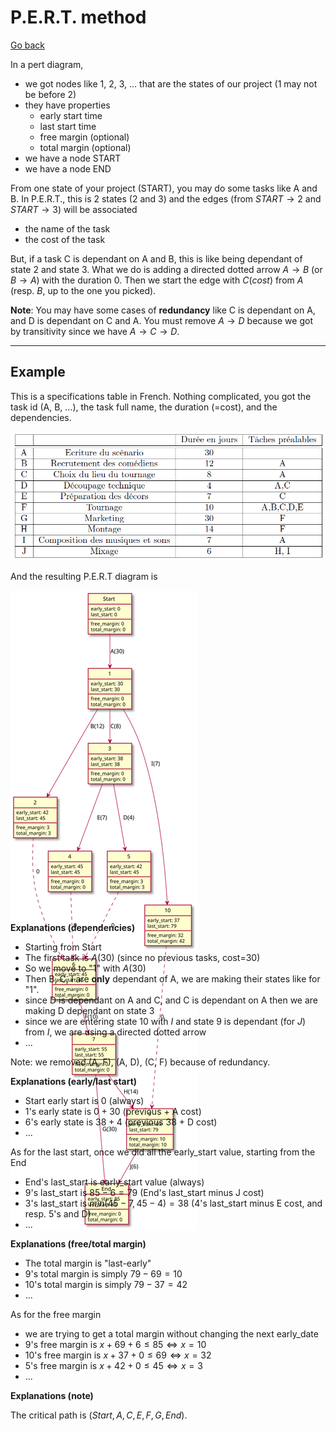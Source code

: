 # P.E.R.T. method

[Go back](..#scheduling-problem)

In a pert diagram,

* we got nodes like 1, 2, 3, ... that are the states of our project (1 may not be before 2)
* they have properties
  * early start time
  * last start time
  * free margin (optional)
  * total margin (optional)
* we have a node START
* we have a node END

From one state of your project (START), you may do some tasks 
like A and B. In P.E.R.T., this is 2 states (2 and 3) and 
the edges (from $START \to 2$ and $START \to 3$)
will be associated

* the name of the task
* the cost of the task

But, if a task C is dependant on A and B, this
is like being dependant of state 2 and state 3. What we
do is adding a directed dotted arrow
$A \to B$ (or $B \to A$) with the duration $0$. Then
we start the edge with $C(cost)$ from $A$ (resp. $B$, up to the one
you picked).

**Note**: You may have some cases of **redundancy** like
C is dependant on A, and D is dependant on C and A. You must
remove $A \to D$ because we got by transitivity
since we have $A \to C \to D$.

<hr class="sl">

## Example

This is a specifications table in French. Nothing complicated,
you got the task id (A, B, ...), the task full name, the
duration (=cost), and the dependencies.

![](images/pert.png)

And the resulting P.E.R.T diagram is

<div class="overflow-auto" style="max-height: 500px;">

![](images/pert.svg)
</div>

<br>

**Explanations (dependencies)**

* Starting from Start
* The first task is $A(30)$ (since no previous tasks, cost=30)
* So we move to "1" with $A(30)$
* Then B, C, I are **only** dependant of A, we are
making their states like for "1".
* since D is dependant on A and C, and C is dependant on A
then we are making D dependant on state 3
* since we are entering state 10 with $I$ and state
9 is dependant (for $J$) from $I$, we are using
a directed dotted arrow
* ...

Note: we removed (A, F), (A, D), (C, F) because
of redundancy.

**Explanations (early/last start)**

* Start early start is 0 (always)
* 1's early state is $0 + 30$ (previous + A cost)
* 6's early state is $38 + 4$ (previous 38 + D cost)
* ...

As for the last start, once we did all the early_start
value, starting from the End

* End's last_start is early_start value (always)
* 9's last_start is $85-6=79$ (End's last_start minus J cost)
* 3's last_start is $min(45-7, 45-4)=38$ 
(4's last_start minus E cost, and resp. 5's and D)
* ...

**Explanations (free/total margin)**

* The total margin is "last-early"
* 9's total margin is simply $79-69=10$
* 10's total margin is simply $79-37=42$
* ...

As for the free margin

* we are trying to get a total margin without
changing the next early_date
* 9's free margin is $x + 69 + 6 \le 85 \Leftrightarrow x=10$
* 10's free margin is $x + 37 + 0 \le 69 \Leftrightarrow x=32$
* 5's free margin is $x + 42 + 0 \le 45 \Leftrightarrow x=3$
* ...

**Explanations (note)**

The critical path is $(Start, A, C, E, F, G, End)$.